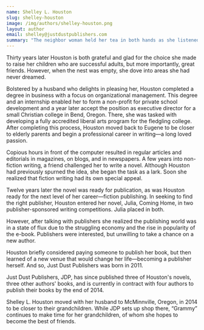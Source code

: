 ```yaml
---
name: Shelley L. Houston    
slug: shelley-houston
image: /img/authors/shelley-houston.png
layout: author
email: shelley@justdustpublishers.com
summary: "The neighbor woman held her tea in both hands as she listened to Shelley L. Houston talk of things that mattered to her. The woman put her tea down. “Shelley, you're too intelligent to be a full-time mom. Why don't you put the kids in daycare and go back to doing something important?”  “But I am,” Shelley smiled."
---
```


Thirty years later Houston is both grateful and glad for the choice she made to raise her children who are successful adults, but more importantly, great friends. However, when the nest was empty, she dove into areas she had never dreamed.

Bolstered by a husband who delights in pleasing her, Houston completed a degree in business with a focus on organizational management. This degree and an internship enabled her to form a non-profit for private school development and a year later accept the position as executive director for a small Christian college in Bend, Oregon. There, she was tasked with developing a fully accredited liberal arts program for the fledgling college.  After completing this process, Houston moved back to Eugene to be closer to elderly parents and begin a professional career in writing—a long loved passion.

Copious hours in front of the computer resulted in regular articles and editorials in magazines, on blogs, and in newspapers. A few years into non-fiction writing, a friend challenged her to write a novel. Although Houston had previously spurned the idea, she began the task as a lark. Soon she realized that fiction writing had its own special appeal.

Twelve years later the novel was ready for publication, as was Houston ready for the next level of her career—fiction publishing. In seeking to find the right publisher, Houston entered her novel, Julia, Coming Home, in two publisher-sponsored writing competitions. Julia placed in both.

However, after talking with publishers she realized the publishing world was in a state of flux due to the struggling economy and the rise in popularity of the e-book. Publishers were interested, but unwilling to take a chance on a new author.

Houston briefly considered paying someone to publish her book, but then learned of a new venue that would change her life—becoming a publisher herself. And so, Just Dust Publishers was born in 2011.

Just Dust Publishers, JDP, has since published three of Houston's novels, three other authors' books, and is currently in contract with four authors to publish their books by the end of 2014.

Shelley L. Houston moved with her husband to McMinnville, Oregon, in 2014 to be closer to their grandchildren. While JDP sets up shop there, “Grammy” continues to make time for her grandchildren, of whom she hopes to become the best of friends.
